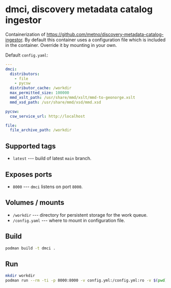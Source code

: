 # dmci, discovery metadata catalog ingestor

Containerization of https://github.com/metno/discovery-metadata-catalog-ingestor. By default this container uses a configuration file which is included in the container. Override it by mounting in your own.

Default `config.yaml`:

```yaml
---
dmci:
  distributors:
    - file
    - pycsw
  distributor_cache: /workdir
  max_permitted_size: 100000
  mmd_xslt_path: /usr/share/mmd/xslt/mmd-to-geonorge.xslt
  mmd_xsd_path: /usr/share/mmd/xsd/mmd.xsd

pycsw:
  csw_service_url: http://localhost

file:
  file_archive_path: /workdir
```

## Supported tags

* `latest` --- build of latest `main` branch.

## Exposes ports

* `8000` --- `dmci` listens on port `8000`.

## Volumes / mounts

* `/workdir` --- directory for persistent storage for the work queue.
* `/config.yaml` --- where to mount in configuration file.

## Build

```bash
podman build -t dmci .
```

## Run

```bash
mkdir workdir
podman run --rm -ti -p 8000:8000 -v config.yml:/config.yml:ro -v $(pwd)/workdir:/workdir localhost/dmci:latest
```

